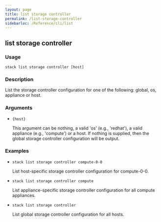 ```yaml
---
layout: page
title: list storage controller
permalink: /list-storage-controller
sidebarloc: /Reference/cli/list
---
```


## list storage controller

### Usage

`stack list storage controller [host]`

### Description

List the storage controller configuration for one of the following:
	global, os, appliance or host.

### Arguments

* `{host}`

   This argument can be nothing, a valid 'os' (e.g., 'redhat'), a valid
	appliance (e.g., 'compute') or a host.
	If nothing is supplied, then the global storage controller
	configuration will be output.


### Examples

* `stack list storage controller compute-0-0`

   List host-specific storage controller configuration for compute-0-0.

* `stack list storage controller compute`

   List appliance-specific storage controller configuration for all
	compute appliances.

* `stack list storage controller`

   List global storage controller configuration for all hosts.




